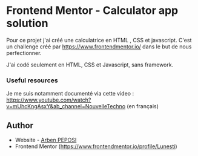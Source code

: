 # Frontend Mentor - Calculator app solution

Pour ce projet j'ai créé une calculatrice en HTML , CSS et javascript. C'est un challenge créé par https://www.frontendmentor.io/ dans le but de nous perfectionner.

J'ai codé seulement en HTML, CSS et Javascript, sans framework.

### Useful resources

Je me suis notamment documenté via cette video : https://www.youtube.com/watch?v=mUhcKngAsxY&ab_channel=NouvelleTechno (en français)

## Author

- Website - [Arben PEPOSI](https://www.portfolio-dev.apeposi.fr.com)
- Frontend Mentor (https://www.frontendmentor.io/profile/Lunesti)



